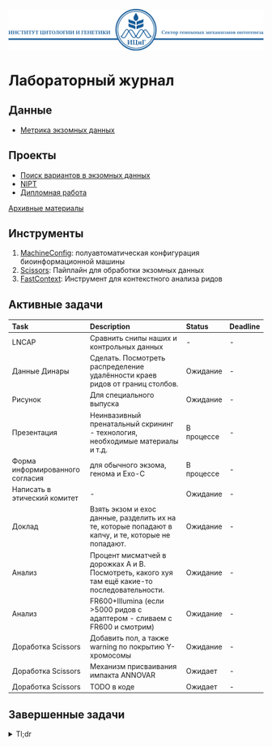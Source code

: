 ![Header ICG](./Header_ICG.svg)

# Лабораторный журнал

## Данные

* [Метрика экзомных данных](./data/SamplesData.csv)

## Проекты

* [Поиск вариантов в экзомных данных](./projects/ExomeVariants.md)
* [NIPT](./projects/NIPT.md)
* [Дипломная работа](./projects/Graduate.md)

[Архивные материалы](./archive)

## Инструменты

1. [MachineConfig](./tools/MachineConfig): полуавтоматическая конфигурация биоинформационной машины
2. [Scissors](./tools/Scissors): Пайплайн для обработки экзомных данных
3. [FastContext](./tools/FastContext): Инструмент для контекстного анализа ридов

## Активные задачи

| Task | Description | Status | Deadline |
|:-----|:------------|:-------|:---------|
| LNCAP | Сравнить снипы наших и контрольных данных | - | - |
| Данные Динары | Сделать. Посмотреть распределение удалённости краев ридов от границ столбов. | Ожидание | - |
| Рисунок | Для специального выпуска | Ожидание | - |
| Презентация | Неинвазивный пренатальный скрининг - технология, необходимые материалы и т.д. | В процессе | - |
| Форма информированного согласия | для обычного экзома, генома и Exo-С | В процессе | - |
| Написать в этический комитет | - | Ожидание | - |
| Доклад |  Взять экзом и ехос данные, разделить их на те, которые попадают в капчу, и те, которые не попадают. | Ожидание | - |
| Анализ | Процент мисматчей в дорожках А и B. Посмотреть, какого хуя там ещё какие-то последовательности. | Ожидание | - |
| Анализ | FR600+Illumina (если >5000 ридов с адаптером - сливаем с FR600 и смотрим) | Ожидание | - |
| Доработка Scissors | Добавить пол, а также warning по покрытию Y-хромосомы | Ожидание | - |
| Доработка Scissors | Механизм присваивания импакта ANNOVAR | Ожидает | - |
| Доработка Scissors | TODO в коде | Ожидает | - |

## Завершенные задачи

<details>
<summary>Tl;dr</summary>

[10/02/2021, 20:01:40]: Описания пациентов собрал в табличку, FastQ отдал ребятам из Сбера
[12/02/2021, 20:28:35]: Сделал HiC-карты для статьи
[12/02/2021, 20:29:25]: Настроил почту
[17/02/2021, 19:34:00]: Правки к статье готовы
[19/02/2021, 12:36:40]: Оформил всё к курсовой
[19/02/2021, 17:01:45]: Посчитал обогащение Exo-C-библиотеки (демультиплекс Алины)
[05/03/2021, 13:52:47]: Проанализировал микрочипы из Томска
[10/03/2021, 12:13:56]: Добавил аннотацию к микрочипам
[10/03/2021, 19:05:46]: Посчитал обогащение к получившимся образцам Exo-C
[16/03/2021, 18:54:43]: Прикрутил к пайплайну region-based аннотацию и проблемные регионы
[16/03/2021, 18:55:44]: Отправил данные двух братьев
[17/03/2021, 15:48:08]: Посчитал статики для диплома
[17/03/2021, 23:13:46]: Пересек контроль для диплома с экзомом и удивился
[17/03/2021, 23:14:09]: Валидировал варианты Exo-C библиотек


</details>

<!---

Дела по учёбе

- реферат бочковой метаболический синдром от руки
- Реферат клиническая биохимия "Акушерские кровотечения: современные аспекты патогенеза, диагностика, Тактика ведения пациенток в аспекте клинических современных рекомендаций" (21 мая 2021)
- Отработки Дударевой?
- Майер тест, https://classroom.google.com/c/Mjg4ODMxMzk0MzM5, дедлайн 17 марта, ответы сюда: e.maier7@g.nsu.ru
- написать реферат (можно на компьютере) по одной из гипокоагуляционной тромбофилии (афс-синдром, двс-синдром, болезнь Мошковица) на почту ей Skvortsova-1963@bk.ru
-->
